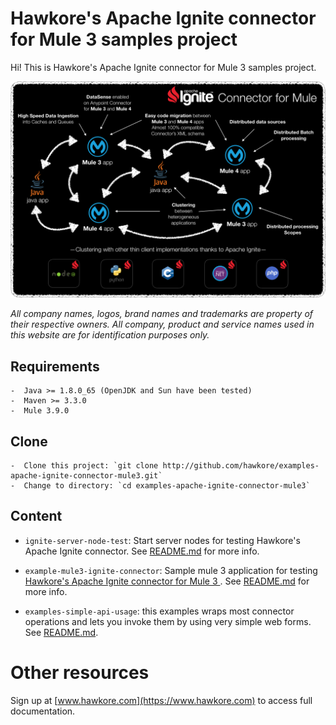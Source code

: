 # Hawkore's Apache Ignite connector for Mule 3 samples project

Hi! This is Hawkore's Apache Ignite connector for Mule 3 samples project.

![connector](assets/connector.png)

*All company names, logos, brand names and trademarks are property of their respective owners. All company, product and service names used in this website are for identification purposes only.*

## Requirements

	-  Java >= 1.8.0_65 (OpenJDK and Sun have been tested)
	-  Maven >= 3.3.0
	-  Mule 3.9.0

## Clone

	-  Clone this project: `git clone http://github.com/hawkore/examples-apache-ignite-connector-mule3.git`
	-  Change to directory: `cd examples-apache-ignite-connector-mule3`


## Content

* `ignite-server-node-test`: Start server nodes for testing Hawkore's Apache Ignite connector. See [README.md](ignite-server-node-test/README.md) for more info.

* `example-mule3-ignite-connector`: Sample mule 3 application for testing [Hawkore's Apache Ignite connector for Mule 3
](https://docs.hawkore.com/private/apache-ignite-connector-mule3/). See [README.md](example-mule3-ignite-connector/README.md) for more info.

* `examples-simple-api-usage`: this examples wraps most connector operations and lets you invoke them by
using very simple web forms. See [README.md](examples-simple-api-usage/README.md).

# Other resources

Sign up at [www.hawkore.com](https://www.hawkore.com) to access full documentation.
